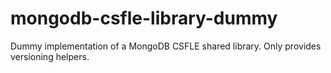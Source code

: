 # mongodb-csfle-library-dummy

Dummy implementation of a MongoDB CSFLE shared library. Only provides versioning helpers.

